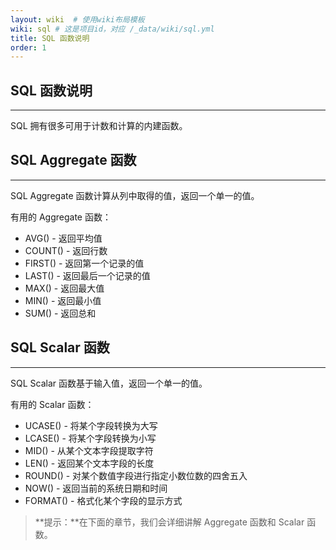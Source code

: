 ```yaml
---
layout: wiki  # 使用wiki布局模板
wiki: sql # 这是项目id，对应 /_data/wiki/sql.yml
title: SQL 函数说明
order: 1
---
```


## SQL 函数说明

------

SQL 拥有很多可用于计数和计算的内建函数。

## SQL Aggregate 函数

------

SQL Aggregate 函数计算从列中取得的值，返回一个单一的值。

有用的 Aggregate 函数：

- AVG() - 返回平均值
- COUNT() - 返回行数
- FIRST() - 返回第一个记录的值
- LAST() - 返回最后一个记录的值
- MAX() - 返回最大值
- MIN() - 返回最小值
- SUM() - 返回总和

## SQL Scalar 函数

------

SQL Scalar 函数基于输入值，返回一个单一的值。

有用的 Scalar 函数：

- UCASE() - 将某个字段转换为大写
- LCASE() - 将某个字段转换为小写
- MID() - 从某个文本字段提取字符
- LEN() - 返回某个文本字段的长度
- ROUND() - 对某个数值字段进行指定小数位数的四舍五入
- NOW() - 返回当前的系统日期和时间
- FORMAT() - 格式化某个字段的显示方式

> **提示：**在下面的章节，我们会详细讲解 Aggregate 函数和 Scalar 函数。
